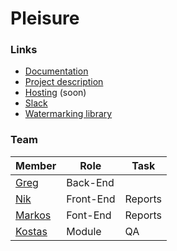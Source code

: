 # Pleisure

### Links
- [Documentation](https://git.gmantaos.com/ProgTech/Pleisure/wiki)
- [Project description](https://courses.softlab.ntua.gr/softeng/2017b/Project/project.pdf)
- [Hosting](https://progtech.gmantaos.com) (soon)
- [Slack](https://progtechteam.slack.com)
- [Watermarking library](https://git.gmantaos.com/ProgTech/Watermark)

### Team
|Member|Role|Task|
|---|---|---|
|[Greg](https://git.gmantaos.com/Haath)|Back-End||
|[Nik](https://git.gmantaos.com/nik)|Front-End|Reports|
|[Markos](https://git.gmantaos.com/MarkosK)|Font-End|Reports|
|[Kostas](https://git.gmantaos.com/Proteas94)|Module|QA|